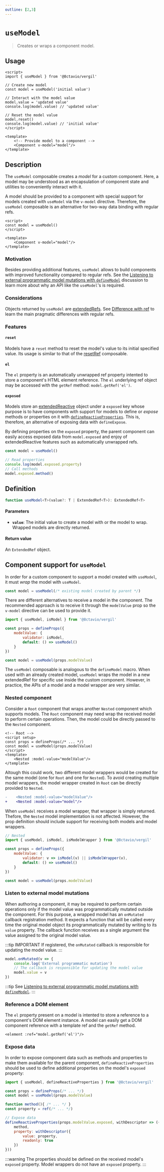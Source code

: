 ```yaml
---
outline: [2,3]
---
```


# `useModel`

> Creates or wraps a component model.

## Usage

```vue
<script>
import { useModel } from '@8ctavio/vergil'

// Create new model
const model = useModel('initial value')

// Interact with the model value
model.value = 'updated value'
console.log(model.value) // 'updated value'

// Reset the model value
model.reset()
console.log(model.value) // 'initial value'
</script>

<template>
    <!-- Provide model to a component -->
    <Component v-model="model"/>
</template>
```

## Description

The `useModel` composable creates a *model* for a custom component. Here, a model may be understood as an encapsulation of component state and utilities to conveniently interact with it.

A model should be provided to a component with special support for models created with `useModel` via the `v-model` directive. Therefore, the `useModel` composable is an alternative for two-way data binding with regular refs.

```vue
<script>
const model = useModel()
</script>

<template>
    <Component v-model="model"/>
</template>
```

### Motivation

Besides providing additional features, `useModel` allows to build components with improved functionality compared to regular refs. See the [Listening to external programmatic model mutations with `defineModel`](https://github.com/vuejs/core/discussions/11250) discussion to learn more about why an API like the `useModel`'s is required.

### Considerations

Objects returned by `useModel` are [extendedRefs](/composables/extendedRef). See [Difference with ref](/composables/extendedRef#difference-with-ref) to learn the main pragmatic differences with regular refs.

### Features

#### `reset`

Models have a `reset` method to reset the model's value to its initial specified value. Its usage is similar to that of the [resetRef](/composables/resetRef) composable.

#### `el`

The `el` property is an automatically unwrapped ref property intented to store a component's HTML element reference. The `el` underlying ref object may be accessed with the `getRef` method: `model.getRef('el')`.

#### `exposed`

Models store an [extendedReactive](/composables/extendedReactive) object under a  `exposed` key whose purpose is to have components with support for models to define or *expose* methods or properties on it with [`defineReactiveProperties`](/composables/defineReactiveProperties). This is, therefore, an alternative of exposing data with `defineExpose`.

By defining properties on the `exposed` property, the parent component can easily access exposed data from `model.exposed` and enjoy of extendedReactive features such as automatically unwrapped refs.

```js
const model = useModel()

// Read properties
console.log(model.exposed.property)
// Call methods
model.exposed.method()
```

## Definition

```ts
function useModel<T>(value?: T | ExtendedRef<T>): ExtendedRef<T>
```

#### Parameters

- **`value`**: The initial value to create a model with or the model to wrap. Wrapped models are directly returned.

#### Return value

An `ExtendedRef` object.

## Component support for `useModel`

In order for a custom component to support a model created with `useModel`, it must *wrap* the model with `useModel`.

```js
const model = useModel(/* existing model created by parent */)
```

There are different alternatives to receive a model in the component. The recommended approach is to receive it through the `modelValue` prop so the `v-model` directive can be used to provide it.

```js
import { useModel, isModel } from '@8ctavio/vergil'

const props = defineProps({
    modelValue: {
        validator: isModel,
        default: () => useModel()
    }
})

const model = useModel(props.modelValue)
```

The `useModel` composable is analogous to the `defineModel` macro. When used with an already created model, `useModel` wraps the model in a new extendedRef for specific use inside the custom component. However, in practice, the APIs of a model and a model wrapper are very similar.

### Nested component

Consider a `Root` component that wraps another `Nested` component which supports models. The `Root` component may need wrap the received model to perform certain operations. Then, the model could be directly passed to the `Nested` component.

```vue
<!-- Root -->
<script setup>
const props = defineProps(/* ... */)
const model = useModel(props.modelValue)
</script>
<template>
    <Nested :model-value="modelValue"/>
</template>
```

Altough this could work, two different model wrappers would be created for the same model (one for `Root` and one for `Nested`). To avoid creating multiple model wrappers, the model wrapper created in `Root` can be directly provided to `Nested`. 

```diff
-    <Nested :model-value="modelValue"/>
+    <Nested :model-value="model"/>
```

When `useModel` receives a model wrapper, that wrapper is simply returned. Thefore, the `Nested` model implementation is not affected. However, the prop definition should include support for receiving both models and model wrappers.

```js
// Nested
import { useModel, isModel, isModelWrapper } from '@8ctavio/vergil'

const props = defineProps({
    modelValue: {
        validator: v => isModel(v) || isModelWrapper(v),
        default: () => useModel()
    }
})

const model = useModel(props.modelValue)
```


### Listen to external model mutations

When authoring a component, it may be required to perform certain operations only if the model value was programmatically mutated outside the component. For this purpose, a wrapped model has an `onMutated` callback registration method. It expects a function that will be called every time the original model object its programmatically mutated by writing to its `value` property. The callback function receives as a single argument the value assigned to the original model value. 

:::tip IMPORTANT
If registered, the `onMutated` callback is responsible for updating the model value.
:::

```js
model.onMutated(v => {
    console.log('External programmatic mutation')
    // The callback is responsible for updating the model value
    model.value = v
})
```

:::tip
See [Listening to external programmatic model mutations with `defineModel`](https://github.com/vuejs/core/discussions/11250).
:::

### Reference a DOM element

The `el` property present on a model is intented to store a reference to a component's DOM element instance. A model can easily get a DOM component reference with a template ref and the `getRef` method.

```vue
<element :ref="model.getRef('el')"/>
```

### Expose data

In order to expose component data such as methods and properties to make them available for the parent component, `defineReactiveProperties` should be used to define additional properties on the model's `exposed` property:

```js
import { useModel, defineReactiveProperties } from '@8ctavio/vergil'

const props = defineProps(/* ... */)
const model = useModel(props.modelValue)

function method(){ /* ... */ }
const property = ref(/* ... */)

// Expose data
defineReactiveProperties(props.modelValue.exposed, withDescriptor => ({
    method,
    property: withDescriptor({
        value: property,
        readonly: true
    })
}))
```

:::warning
The properties should be defined on the received model's `exposed` property. Model wrappers do not have an `exposed` property.
:::